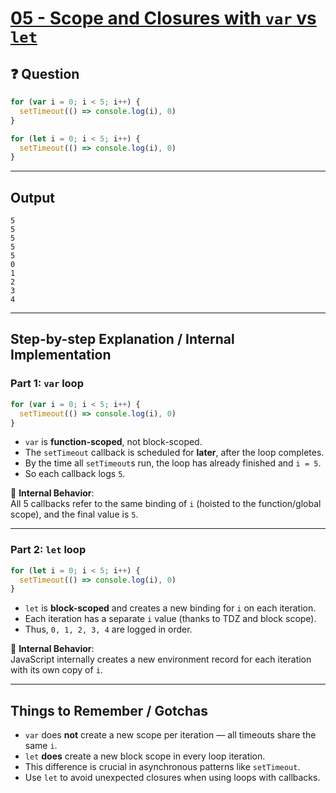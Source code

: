# [05 - Scope and Closures with `var` vs `let`](https://bigfrontend.dev/quiz/block-scope-1)

## ❓ Question

```js
for (var i = 0; i < 5; i++) {
  setTimeout(() => console.log(i), 0)
}

for (let i = 0; i < 5; i++) {
  setTimeout(() => console.log(i), 0)
}
```

---

## Output

```
5
5
5
5
5
0
1
2
3
4
```

---

## Step-by-step Explanation / Internal Implementation

### Part 1: `var` loop

```js
for (var i = 0; i < 5; i++) {
  setTimeout(() => console.log(i), 0)
}
```

- `var` is **function-scoped**, not block-scoped.
- The `setTimeout` callback is scheduled for **later**, after the loop completes.
- By the time all `setTimeout`s run, the loop has already finished and `i = 5`.
- So each callback logs `5`.

📌 **Internal Behavior**:  
All 5 callbacks refer to the same binding of `i` (hoisted to the function/global scope), and the final value is `5`.

---

### Part 2: `let` loop

```js
for (let i = 0; i < 5; i++) {
  setTimeout(() => console.log(i), 0)
}
```

- `let` is **block-scoped** and creates a new binding for `i` on each iteration.
- Each iteration has a separate `i` value (thanks to TDZ and block scope).
- Thus, `0, 1, 2, 3, 4` are logged in order.

📌 **Internal Behavior**:  
JavaScript internally creates a new environment record for each iteration with its own copy of `i`.

---

## Things to Remember / Gotchas

- `var` does **not** create a new scope per iteration — all timeouts share the same `i`.
- `let` **does** create a new block scope in every loop iteration.
- This difference is crucial in asynchronous patterns like `setTimeout`.
- Use `let` to avoid unexpected closures when using loops with callbacks.
